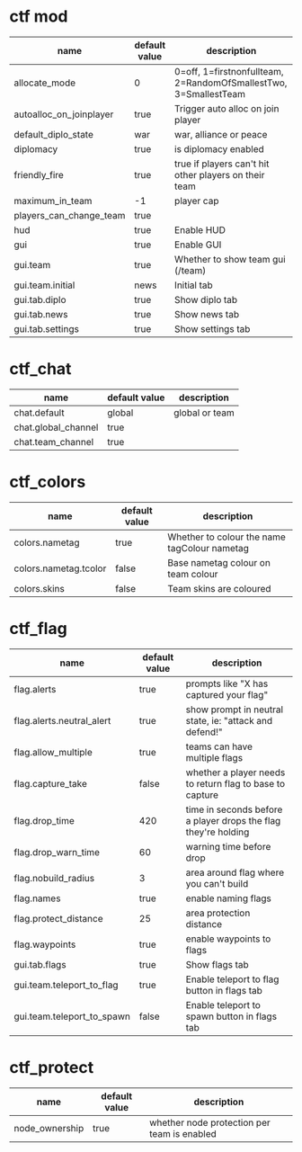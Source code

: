 # ctf mod

| name                       | default value | description                                                      |
| -------------------------- | ------------- | ---------------------------------------------------------------- |
| allocate_mode              | 0             | 0=off, 1=firstnonfullteam, 2=RandomOfSmallestTwo, 3=SmallestTeam |
| autoalloc_on_joinplayer    | true          | Trigger auto alloc on join player                                |
| default_diplo_state        | war           | war, alliance or peace                                           |
| diplomacy                  | true          | is diplomacy enabled                                             |
| friendly_fire              | true          | true if players can't hit other players on their team            |
| maximum_in_team            | -1            | player cap                                                       |
| players_can_change_team    | true          |                                                                  |
| hud                        | true          | Enable HUD                                                       |
| gui                        | true          | Enable GUI                                                       |
| gui.team                   | true          | Whether to show team gui (/team)                                 |
| gui.team.initial           | news          | Initial tab                                                      |
| gui.tab.diplo              | true          | Show diplo tab                                                   |
| gui.tab.news               | true          | Show news tab                                                    |
| gui.tab.settings           | true          | Show settings tab                                                |

# ctf_chat

| name                       | default value | description                                                      |
| -------------------------- | ------------- | ---------------------------------------------------------------- |
| chat.default               | global        | global or team                                                   |
| chat.global_channel        | true          |                                                                  |
| chat.team_channel          | true          |                                                                  |

# ctf_colors

| name                       | default value | description                                                      |
| -------------------------- | ------------- | ---------------------------------------------------------------- |
| colors.nametag             | true          | Whether to colour the name tagColour nametag                     |
| colors.nametag.tcolor      | false         | Base nametag colour on team colour                               |
| colors.skins               | false         | Team skins are coloured                                          |

# ctf_flag

| name                       | default value | description                                                      |
| -------------------------- | ------------- | ---------------------------------------------------------------- |
| flag.alerts                | true          | prompts like "X has captured your flag"                          |
| flag.alerts.neutral_alert  | true          | show prompt in neutral state, ie: "attack and defend!"           |
| flag.allow_multiple        | true          | teams can have multiple flags                                    |
| flag.capture_take          | false         | whether a player needs to return flag to base to capture         |
| flag.drop_time             | 420           | time in seconds before a player drops the flag they're holding   |
| flag.drop_warn_time        | 60            | warning time before drop                                         |
| flag.nobuild_radius        | 3             | area around flag where you can't build                           |
| flag.names                 | true          | enable naming flags                                              |
| flag.protect_distance      | 25            | area protection distance                                         |
| flag.waypoints             | true          | enable waypoints to flags                                        |
| gui.tab.flags              | true          | Show flags tab                                                   |
| gui.team.teleport_to_flag  | true          | Enable teleport to flag button in flags tab                      |
| gui.team.teleport_to_spawn | false         | Enable teleport to spawn button in flags tab                     |

# ctf_protect

| name                       | default value | description                                                      |
| -------------------------- | ------------- | ---------------------------------------------------------------- |
| node_ownership             | true          | whether node protection per team is enabled
